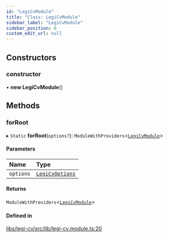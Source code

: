 ```yaml
---
id: "LegiCvModule"
title: "Class: LegiCvModule"
sidebar_label: "LegiCvModule"
sidebar_position: 0
custom_edit_url: null
---
```


## Constructors

### constructor

• **new LegiCvModule**()

## Methods

### forRoot

▸ `Static` **forRoot**(`options?`): `ModuleWithProviders`<[`LegiCvModule`](LegiCvModule)\>

#### Parameters

| Name | Type |
| :------ | :------ |
| `options` | [`LegiCvOptions`](../interfaces/LegiCvOptions) |

#### Returns

`ModuleWithProviders`<[`LegiCvModule`](LegiCvModule)\>

#### Defined in

[libs/legi-cv/src/lib/legi-cv.module.ts:20](https://github.com/cognizone/ng-cognizone/blob/861cbad/libs/legi-cv/src/lib/legi-cv.module.ts#L20)
